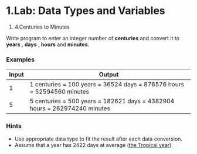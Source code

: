 ﻿# 1.Lab: Data Types and Variables

1. 4.Centuries to Minutes

Write program to enter an integer number of **centuries** and convert it to **years** , **days** , **hours** and **minutes**.

### Examples

| **Input** | **Output** |
| --- | --- |
| 1 | 1 centuries = 100 years = 36524 days = 876576 hours = 52594560 minutes |
| 5 | 5 centuries = 500 years = 182621 days = 4382904 hours = 262974240 minutes |

### Hints

- Use appropriate data type to fit the result after each data conversion.
- Assume that a year has 2422 days at average ([the Tropical year](https://en.wikipedia.org/wiki/Tropical_year)).
